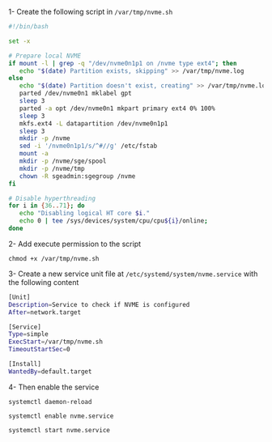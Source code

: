 1- Create the following script in `/var/tmp/nvme.sh`

```sh
#!/bin/bash

set -x

# Prepare local NVME
if mount -l | grep -q "/dev/nvme0n1p1 on /nvme type ext4"; then
   echo "$(date) Partition exists, skipping" >> /var/tmp/nvme.log
else
   echo "$(date) Partition doesn't exist, creating" >> /var/tmp/nvme.log
   parted /dev/nvme0n1 mklabel gpt
   sleep 3
   parted -a opt /dev/nvme0n1 mkpart primary ext4 0% 100%
   sleep 3
   mkfs.ext4 -L datapartition /dev/nvme0n1p1
   sleep 3
   mkdir -p /nvme
   sed -i '/nvme0n1p1/s/^#//g' /etc/fstab
   mount -a
   mkdir -p /nvme/sge/spool
   mkdir -p /nvme/tmp
   chown -R sgeadmin:sgegroup /nvme
fi

# Disable hyperthreading
for i in {36..71}; do
   echo "Disabling logical HT core $i."
   echo 0 | tee /sys/devices/system/cpu/cpu${i}/online;
done
```
2- Add execute permission to the script

`chmod +x /var/tmp/nvme.sh`

3- Create a new service unit file at `/etc/systemd/system/nvme.service` with the following content

```sh
[Unit]
Description=Service to check if NVME is configured
After=network.target

[Service]
Type=simple
ExecStart=/var/tmp/nvme.sh
TimeoutStartSec=0

[Install]
WantedBy=default.target
```

4- Then enable the service

`systemctl daemon-reload`

`systemctl enable nvme.service`

`systemctl start nvme.service`
